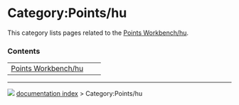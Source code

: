 # Category:Points/hu
This category lists pages related to the [Points Workbench/hu](Points_Workbench/hu.md).

### Contents

|     |     |     |
| --- | --- | --- |
| [Points Workbench/hu](Points_Workbench/hu.md) |



---
![](images/Right_arrow.png) [documentation index](../README.md) > Category:Points/hu
